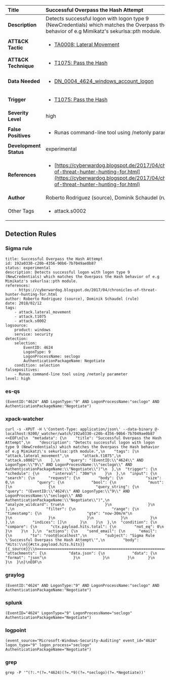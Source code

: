 | Title                    | Successful Overpass the Hash Attempt       |
|:-------------------------|:------------------|
| **Description**          | Detects successful logon with logon type 9 (NewCredentials) which matches the Overpass the Hash behavior of e.g Mimikatz's sekurlsa::pth module. |
| **ATT&amp;CK Tactic**    |  <ul><li>[TA0008: Lateral Movement](https://attack.mitre.org/tactics/TA0008)</li></ul>  |
| **ATT&amp;CK Technique** | <ul><li>[T1075: Pass the Hash](https://attack.mitre.org/techniques/T1075)</li></ul>  |
| **Data Needed**          | <ul><li>[DN_0004_4624_windows_account_logon](../Data_Needed/DN_0004_4624_windows_account_logon.md)</li></ul>  |
| **Trigger**              | <ul><li>[T1075: Pass the Hash](../Triggers/T1075.md)</li></ul>  |
| **Severity Level**       | high |
| **False Positives**      | <ul><li>Runas command-line tool using /netonly parameter</li></ul>  |
| **Development Status**   | experimental |
| **References**           | <ul><li>[https://cyberwardog.blogspot.de/2017/04/chronicles-of-threat-hunter-hunting-for.html](https://cyberwardog.blogspot.de/2017/04/chronicles-of-threat-hunter-hunting-for.html)</li></ul>  |
| **Author**               | Roberto Rodriguez (source), Dominik Schaudel (rule) |
| Other Tags           | <ul><li>attack.s0002</li></ul> | 

## Detection Rules

### Sigma rule

```
title: Successful Overpass the Hash Attempt
id: 192a0330-c20b-4356-90b6-7b7049ae0b87
status: experimental
description: Detects successful logon with logon type 9 (NewCredentials) which matches the Overpass the Hash behavior of e.g Mimikatz's sekurlsa::pth module.
references:
    - https://cyberwardog.blogspot.de/2017/04/chronicles-of-threat-hunter-hunting-for.html
author: Roberto Rodriguez (source), Dominik Schaudel (rule)
date: 2018/02/12
tags:
    - attack.lateral_movement
    - attack.t1075
    - attack.s0002
logsource:
    product: windows
    service: security
detection:
    selection:
        EventID: 4624
        LogonType: 9
        LogonProcessName: seclogo
        AuthenticationPackageName: Negotiate
    condition: selection
falsepositives:
    - Runas command-line tool using /netonly parameter
level: high

```





### es-qs
    
```
(EventID:"4624" AND LogonType:"9" AND LogonProcessName:"seclogo" AND AuthenticationPackageName:"Negotiate")
```


### xpack-watcher
    
```
curl -s -XPUT -H \'Content-Type: application/json\' --data-binary @- localhost:9200/_watcher/watch/192a0330-c20b-4356-90b6-7b7049ae0b87 <<EOF\n{\n  "metadata": {\n    "title": "Successful Overpass the Hash Attempt",\n    "description": "Detects successful logon with logon type 9 (NewCredentials) which matches the Overpass the Hash behavior of e.g Mimikatz\'s sekurlsa::pth module.",\n    "tags": [\n      "attack.lateral_movement",\n      "attack.t1075",\n      "attack.s0002"\n    ],\n    "query": "(EventID:\\"4624\\" AND LogonType:\\"9\\" AND LogonProcessName:\\"seclogo\\" AND AuthenticationPackageName:\\"Negotiate\\")"\n  },\n  "trigger": {\n    "schedule": {\n      "interval": "30m"\n    }\n  },\n  "input": {\n    "search": {\n      "request": {\n        "body": {\n          "size": 0,\n          "query": {\n            "bool": {\n              "must": [\n                {\n                  "query_string": {\n                    "query": "(EventID:\\"4624\\" AND LogonType:\\"9\\" AND LogonProcessName:\\"seclogo\\" AND AuthenticationPackageName:\\"Negotiate\\")",\n                    "analyze_wildcard": true\n                  }\n                }\n              ],\n              "filter": {\n                "range": {\n                  "timestamp": {\n                    "gte": "now-30m/m"\n                  }\n                }\n              }\n            }\n          }\n        },\n        "indices": []\n      }\n    }\n  },\n  "condition": {\n    "compare": {\n      "ctx.payload.hits.total": {\n        "not_eq": 0\n      }\n    }\n  },\n  "actions": {\n    "send_email": {\n      "email": {\n        "to": "root@localhost",\n        "subject": "Sigma Rule \'Successful Overpass the Hash Attempt\'",\n        "body": "Hits:\\n{{#ctx.payload.hits.hits}}{{_source}}\\n================================================================================\\n{{/ctx.payload.hits.hits}}",\n        "attachments": {\n          "data.json": {\n            "data": {\n              "format": "json"\n            }\n          }\n        }\n      }\n    }\n  }\n}\nEOF\n
```


### graylog
    
```
(EventID:"4624" AND LogonType:"9" AND LogonProcessName:"seclogo" AND AuthenticationPackageName:"Negotiate")
```


### splunk
    
```
(EventID="4624" LogonType="9" LogonProcessName="seclogo" AuthenticationPackageName="Negotiate")
```


### logpoint
    
```
(event_source="Microsoft-Windows-Security-Auditing" event_id="4624" logon_type="9" logon_process="seclogo" AuthenticationPackageName="Negotiate")
```


### grep
    
```
grep -P '^(?:.*(?=.*4624)(?=.*9)(?=.*seclogo)(?=.*Negotiate))'
```



